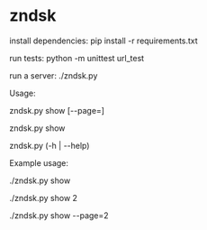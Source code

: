 # zndsk

install dependencies: 
pip install -r requirements.txt

run tests:
python -m unittest url_test

run a server:
./zndsk.py 


Usage:


  zndsk.py show [--page=<number>]


  zndsk.py show <ticket>


  zndsk.py (-h | --help)
  
Example usage:


  ./zndsk.py show


  ./zndsk.py show 2


  ./zndsk.py show --page=2


